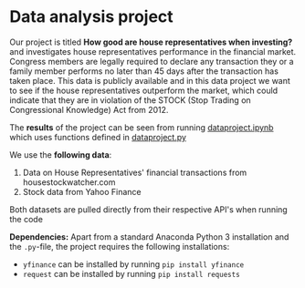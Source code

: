 # Data analysis project

Our project is titled **How good are house representatives when investing?** and investigates house representatives performance in the financial market. Congress members are legally required to declare any transaction they or a family member performs no later than 45 days after the transaction has taken place. This data is publicly available and in this data project we want to see if the house representatives outperform the market, which could indicate that they are in violation of the STOCK (Stop Trading on Congressional Knowledge) Act from 2012.

The **results** of the project can be seen from running [dataproject.ipynb](dataproject.ipynb) which uses functions defined in [dataproject.py](dataproject.py)

We use the **following data**:

1. Data on House Representatives' financial transactions from housestockwatcher.com
2. Stock data from Yahoo Finance

Both datasets are pulled directly from their respective API's when running the code

**Dependencies:** Apart from a standard Anaconda Python 3 installation and the ``.py``-file, the project requires the following installations:
- ``yfinance`` can be installed by running ``pip install yfinance``
- ``request`` can be installed by running ``pip install requests``
